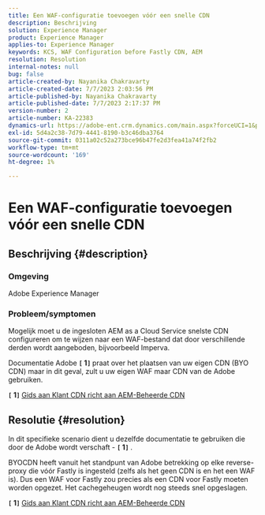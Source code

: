 ```yaml
---
title: Een WAF-configuratie toevoegen vóór een snelle CDN
description: Beschrijving
solution: Experience Manager
product: Experience Manager
applies-to: Experience Manager
keywords: KCS, WAF Configuration before Fastly CDN, AEM
resolution: Resolution
internal-notes: null
bug: false
article-created-by: Nayanika Chakravarty
article-created-date: 7/7/2023 2:03:56 PM
article-published-by: Nayanika Chakravarty
article-published-date: 7/7/2023 2:17:37 PM
version-number: 2
article-number: KA-22383
dynamics-url: https://adobe-ent.crm.dynamics.com/main.aspx?forceUCI=1&pagetype=entityrecord&etn=knowledgearticle&id=0c3b2f16-cf1c-ee11-8f6e-6045bd006ce9
exl-id: 5d4a2c38-7d79-4441-8190-b3c46dba3764
source-git-commit: 0311a02c52a273bce96b47fe2d3fea41a74f2fb2
workflow-type: tm+mt
source-wordcount: '169'
ht-degree: 1%

---
```


# Een WAF-configuratie toevoegen vóór een snelle CDN

## Beschrijving {#description}


### Omgeving

Adobe Experience Manager

### Probleem/symptomen

Mogelijk moet u de ingesloten AEM as a Cloud Service snelste CDN configureren om te wijzen naar een WAF-bestand dat door verschillende derden wordt aangeboden, bijvoorbeeld Imperva.

Documentatie Adobe <b>`[` 1`]` </b> praat over het plaatsen van uw eigen CDN (BYO CDN) maar in dit geval, zult u uw eigen WAF maar CDN van de Adobe gebruiken.

<b>`[` 1`]` </b> [Gids aan Klant CDN richt aan AEM-Beheerde CDN](https://experienceleague.adobe.com/docs/experience-manager-cloud-service/content/implementing/content-delivery/cdn.html#point-to-point-CDN)


## Resolutie {#resolution}


In dit specifieke scenario dient u dezelfde documentatie te gebruiken die door de Adobe wordt verschaft - <b>`[` 1`]` </b>.

BYOCDN heeft vanuit het standpunt van Adobe betrekking op elke reverse-proxy die vóór Fastly is ingesteld (zelfs als het geen CDN is en het een WAF is). Dus een WAF voor Fastly zou precies als een CDN voor Fastly moeten worden opgezet. Het cachegeheugen wordt nog steeds snel opgeslagen.

<b>`[` 1`]` </b> [Gids aan Klant CDN richt aan AEM-Beheerde CDN](https://experienceleague.adobe.com/docs/experience-manager-cloud-service/content/implementing/content-delivery/cdn.html#point-to-point-CDN)
